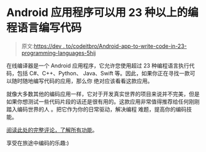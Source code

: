 # Android 应用程序可以用 23 种以上的编程语言编写代码

> 原文:[https://dev . to/codeitbro/Android-app-to-write-code-in-23-programming-languages-5hij](https://dev.to/codeitbro/android-app-to-write-code-in-23-programming-languages-5hij)

在线编译器是一个 Android 应用程序，它允许您使用超过 23 种编程语言执行代码，包括 C#、C++、Python、
Java、Swift 等。因此，如果你正在寻找一款可以随时随地编写代码的应用，那么你
绝对应该看看这款应用。

就像大多数其他的编码应用一样，它对于开发真实世界的项目来说并不完美，但是如果你想测试一些代码片段的话还是很有用的。这款应用非常值得推荐给任何刚刚踏入编码世界的人
。把它作为你的日常驱动，解决编程
难题，提高你的编码技能。

[阅读此处的完整评论，了解所有功能](https://www.codeitbro.com/online-compiler-android-app/)。

享受在旅途中编码的乐趣:)